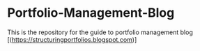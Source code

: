 # Portfolio-Management-Blog
This is the repository for the guide to portfolio management blog [(https://structuringportfolios.blogspot.com)]
